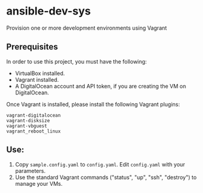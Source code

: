 # ansible-dev-sys
Provision one or more development environments using Vagrant

## Prerequisites
In order to use this project, you must have the following:

- VirtualBox installed.
- Vagrant installed.
- A DigitalOcean account and API token, if you are creating the VM on DigitalOcean.

Once Vagrant is installed, please install the following Vagrant plugins:
```
vagrant-digitalocean
vagrant-disksize
vagrant-vbguest
vagrant_reboot_linux
```

## Use:
1. Copy `sample.config.yaml` to `config.yaml`. Edit `config.yaml` with your parameters.
1. Use the standard Vagrant commands ("status", "up", "ssh", "destroy") to manage your VMs.
